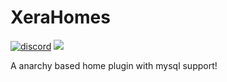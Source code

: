 # XeraHomes
[![discord](https://discord.com/api/guilds/683053832694923319/embed.png)](https://discord.gg/WWm35Tc) [![](https://img.shields.io/badge/contributions-welcome-brightgreen)](https://github.com/XeraPlugins/XeraHomes)

A anarchy based home plugin with mysql support! 
